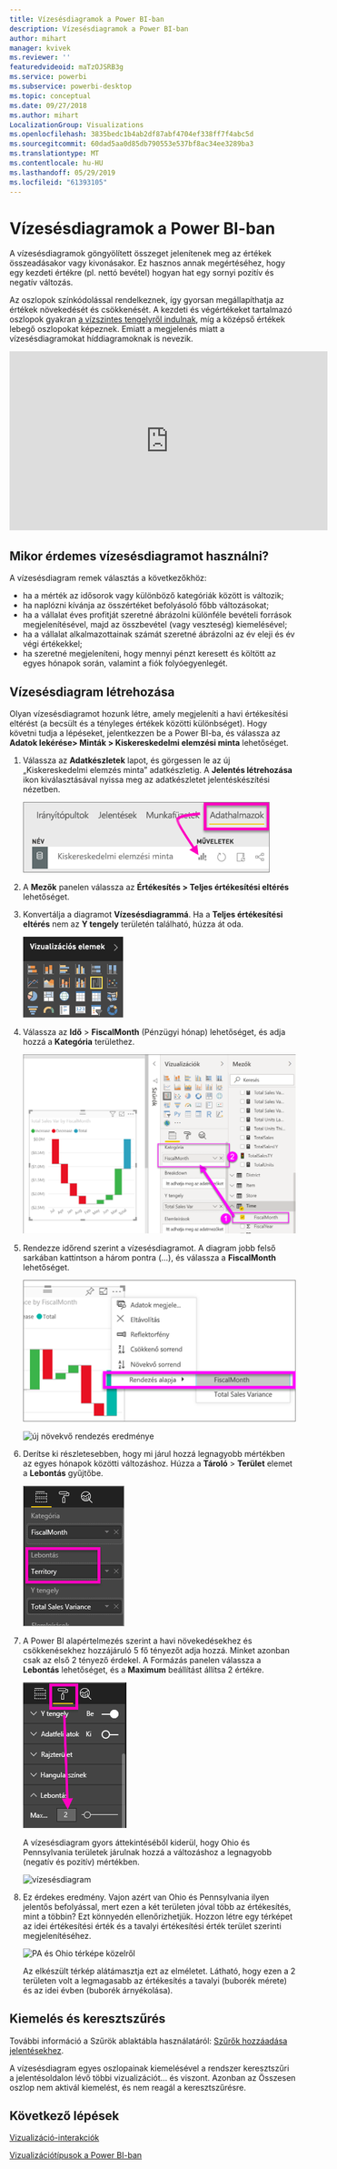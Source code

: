 ```yaml
---
title: Vízesésdiagramok a Power BI-ban
description: Vízesésdiagramok a Power BI-ban
author: mihart
manager: kvivek
ms.reviewer: ''
featuredvideoid: maTzOJSRB3g
ms.service: powerbi
ms.subservice: powerbi-desktop
ms.topic: conceptual
ms.date: 09/27/2018
ms.author: mihart
LocalizationGroup: Visualizations
ms.openlocfilehash: 3835bedc1b4ab2df87abf4704ef338ff7f4abc5d
ms.sourcegitcommit: 60dad5aa0d85db790553e537bf8ac34ee3289ba3
ms.translationtype: MT
ms.contentlocale: hu-HU
ms.lasthandoff: 05/29/2019
ms.locfileid: "61393105"
---
```

# <a name="waterfall-charts-in-power-bi"></a>Vízesésdiagramok a Power BI-ban
A vízesésdiagramok göngyölített összeget jelenítenek meg az értékek összeadásakor vagy kivonásakor. Ez hasznos annak megértéséhez, hogy egy kezdeti értékre (pl. nettó bevétel) hogyan hat egy sornyi pozitív és negatív változás.

Az oszlopok színkódolással rendelkeznek, így gyorsan megállapíthatja az értékek növekedését és csökkenését. A kezdeti és végértékeket tartalmazó oszlopok gyakran [a vízszintes tengelyről indulnak](https://support.office.com/article/Create-a-waterfall-chart-in-Office-2016-for-Windows-8de1ece4-ff21-4d37-acd7-546f5527f185#BKMK_Float "a vízszintes tengelyről indulnak"), míg a középső értékek lebegő oszlopokat képeznek. Emiatt a megjelenés miatt a vízesésdiagramokat híddiagramoknak is nevezik.

<iframe width="560" height="315" src="https://www.youtube.com/embed/qKRZPBnaUXM" frameborder="0" allow="autoplay; encrypted-media" allowfullscreen></iframe>

## <a name="when-to-use-a-waterfall-chart"></a>Mikor érdemes vízesésdiagramot használni?
A vízesésdiagram remek választás a következőkhöz:

* ha a mérték az idősorok vagy különböző kategóriák között is változik;
* ha naplózni kívánja az összértéket befolyásoló főbb változásokat;
* ha a vállalat éves profitját szeretné ábrázolni különféle bevételi források megjelenítésével, majd az összbevétel (vagy veszteség) kiemelésével;
* ha a vállalat alkalmazottainak számát szeretné ábrázolni az év eleji és év végi értékekkel;
* ha szeretné megjeleníteni, hogy mennyi pénzt keresett és költött az egyes hónapok során, valamint a fiók folyóegyenlegét. 

## <a name="create-a-waterfall-chart"></a>Vízesésdiagram létrehozása
Olyan vízesésdiagramot hozunk létre, amely megjeleníti a havi értékesítési eltérést (a becsült és a tényleges értékek közötti különbséget). Hogy követni tudja a lépéseket, jelentkezzen be a Power BI-ba, és válassza az **Adatok lekérése\> Minták \> Kiskereskedelmi elemzési minta** lehetőséget. 

1. Válassza az **Adatkészletek** lapot, és görgessen le az új „Kiskereskedelmi elemzés minta” adatkészletig.  A **Jelentés létrehozása** ikon kiválasztásával nyissa meg az adatkészletet jelentéskészítési nézetben. 
   
    ![Adatkészletek lap kiemelve](media/power-bi-visualization-waterfall-charts/power-bi-waterfall-report.png)
2. A **Mezők** panelen válassza az **Értékesítés \> Teljes értékesítési eltérés** lehetőséget. 
3. Konvertálja a diagramot **Vízesésdiagrammá**. Ha a **Teljes értékesítési eltérés** nem az **Y tengely** területén található, húzza át oda.
   
    ![Vizualizációs sablonok](media/power-bi-visualization-waterfall-charts/convertwaterfall.png)
4. Válassza az **Idő**  \> **FiscalMonth** (Pénzügyi hónap) lehetőséget, és adja hozzá a **Kategória** területhez. 
   
    ![vízesés](media/power-bi-visualization-waterfall-charts/power-bi-waterfall.png)
5. Rendezze időrend szerint a vízesésdiagramot. A diagram jobb felső sarkában kattintson a három pontra (...), és válassza a **FiscalMonth** lehetőséget.
   
    ![rendezés szempontjának kiválasztása > FiscalMonth (Pénzügyi hónap)](media/power-bi-visualization-waterfall-charts/power-bi-sort-by.png)
   
    ![új növekvő rendezés eredménye](media/power-bi-visualization-waterfall-charts/power-bi-waterfall-sorted.png)
6. Derítse ki részletesebben, hogy mi járul hozzá legnagyobb mértékben az egyes hónapok közötti változáshoz. Húzza a **Tároló** > **Terület** elemet a **Lebontás** gyűjtőbe.
   
    ![Megjeleníti a Lebontás gyűjtőben található tárolót](media/power-bi-visualization-waterfall-charts/power-bi-waterfall-breakdown.png)
7. A Power BI alapértelmezés szerint a havi növekedésekhez és csökkenésekhez hozzájáruló 5 fő tényezőt adja hozzá. Minket azonban csak az első 2 tényező érdekel.  A Formázás panelen válassza a **Lebontás** lehetőséget, és a **Maximum** beállítást állítsa 2 értékre.
   
    ![Formázás > Lebontás](media/power-bi-visualization-waterfall-charts/power-bi-waterfall-breakdown-maximum.png)
   
    A vízesésdiagram gyors áttekintéséből kiderül, hogy Ohio és Pennsylvania területek járulnak hozzá a változáshoz a legnagyobb (negatív és pozitív) mértékben. 
   
    ![vízesésdiagram](media/power-bi-visualization-waterfall-charts/power-bi-waterfall-axis.png)
8. Ez érdekes eredmény. Vajon azért van Ohio és Pennsylvania ilyen jelentős befolyással, mert ezen a két területen jóval több az értékesítés, mint a többin?  Ezt könnyedén ellenőrizhetjük. Hozzon létre egy térképet az idei értékesítési érték és a tavalyi értékesítési érték terület szerinti megjelenítéséhez.  
   
    ![PA és Ohio térképe közelről](media/power-bi-visualization-waterfall-charts/power-bi-map.png)
   
    Az elkészült térkép alátámasztja ezt az elméletet.  Látható, hogy ezen a 2 területen volt a legmagasabb az értékesítés a tavalyi (buborék mérete) és az idei évben (buborék árnyékolása).

## <a name="highlighting-and-cross-filtering"></a>Kiemelés és keresztszűrés
További információ a Szűrök ablaktábla használatáról: [Szűrők hozzáadása jelentésekhez](../power-bi-report-add-filter.md).

A vízesésdiagram egyes oszlopainak kiemelésével a rendszer keresztszűri a jelentésoldalon lévő többi vizualizációt... és viszont. Azonban az Összesen oszlop nem aktivál kiemelést, és nem reagál a keresztszűrésre.

## <a name="next-steps"></a>Következő lépések

[Vizualizáció-interakciók](../service-reports-visual-interactions.md)

[Vizualizációtípusok a Power BI-ban](power-bi-visualization-types-for-reports-and-q-and-a.md)